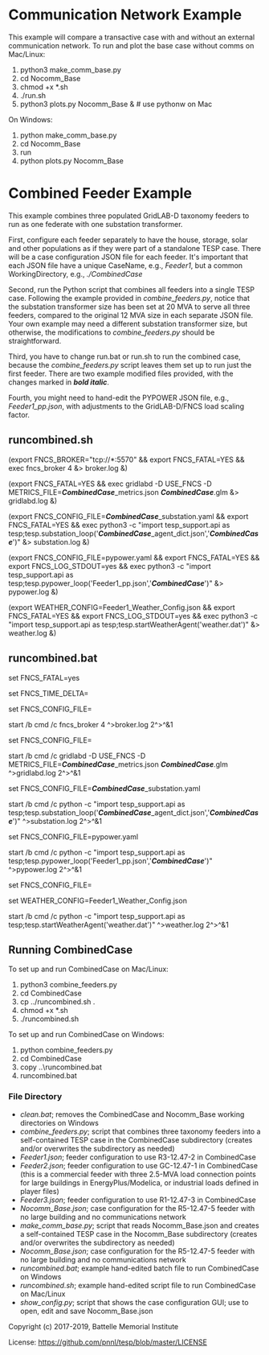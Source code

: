 # Communication Network Example

This example will compare a transactive case with and without an external
communication network. To run and plot the base case without comms on Mac/Linux:

1. python3 make_comm_base.py
2. cd Nocomm_Base
3. chmod +x *.sh
4. ./run.sh
5. python3 plots.py Nocomm_Base & # use pythonw on Mac

On Windows:

1. python make_comm_base.py
2. cd Nocomm_Base
3. run
4. python plots.py Nocomm_Base

# Combined Feeder Example

This example combines three populated GridLAB-D taxonomy feeders to run as one federate
with one substation transformer. 

First, configure each feeder separately to have the house,
storage, solar and other populations as if they were part of a standalone TESP case. There 
will be a case configuration JSON file for each feeder. It's important that each JSON file
have a unique CaseName, e.g., *Feeder1*, but a common WorkingDirectory, e.g., *./CombinedCase*

Second, run the Python script that combines all feeders into a single TESP case. Following
the example provided in *combine_feeders.py*, notice that the substation transformer size
has been set at 20 MVA to serve all three feeders, compared to the original 12 MVA size in
each separate JSON file. Your own example may need a different substation transformer size, but
otherwise, the modifications to *combine_feeders.py* should be straightforward.

Third, you have to change run.bat or run.sh to run the combined case, because the *combine_feeders.py*
script leaves them set up to run just the first feeder.  There are two example modified files provided,
with the changes marked in ***bold italic***.

Fourth, you might need to hand-edit the PYPOWER JSON file, e.g., *Feeder1_pp.json*, with adjustments to the GridLAB-D/FNCS
load scaling factor.

## runcombined.sh

(export FNCS_BROKER="tcp://*:5570" && export FNCS_FATAL=YES && exec fncs_broker 4 &> broker.log &)

(export FNCS_FATAL=YES && exec gridlabd -D USE_FNCS -D METRICS_FILE=***CombinedCase***_metrics.json ***CombinedCase***.glm &> gridlabd.log &)

(export FNCS_CONFIG_FILE=***CombinedCase***_substation.yaml && export FNCS_FATAL=YES && exec python3 -c "import tesp_support.api as tesp;tesp.substation_loop('***CombinedCase***_agent_dict.json','***CombinedCase***')"  &> substation.log &)

(export FNCS_CONFIG_FILE=pypower.yaml && export FNCS_FATAL=YES && export FNCS_LOG_STDOUT=yes && exec python3 -c "import tesp_support.api as tesp;tesp.pypower_loop('Feeder1_pp.json','***CombinedCase***')"  &> pypower.log &)

(export WEATHER_CONFIG=Feeder1_Weather_Config.json && export FNCS_FATAL=YES && export FNCS_LOG_STDOUT=yes && exec python3 -c "import tesp_support.api as tesp;tesp.startWeatherAgent('weather.dat')"  &> weather.log &)

## runcombined.bat

set FNCS_FATAL=yes

set FNCS_TIME_DELTA=

set FNCS_CONFIG_FILE=

start /b cmd /c fncs_broker 4 ^>broker.log 2^>^&1

set FNCS_CONFIG_FILE=

start /b cmd /c gridlabd -D USE_FNCS -D METRICS_FILE=***CombinedCase***_metrics.json ***CombinedCase***.glm ^>gridlabd.log 2^>^&1

set FNCS_CONFIG_FILE=***CombinedCase***_substation.yaml

start /b cmd /c python -c "import tesp_support.api as tesp;tesp.substation_loop('***CombinedCase***_agent_dict.json','***CombinedCase***')" ^>substation.log 2^>^&1

set FNCS_CONFIG_FILE=pypower.yaml

start /b cmd /c python -c "import tesp_support.api as tesp;tesp.pypower_loop('Feeder1_pp.json','***CombinedCase***')" ^>pypower.log 2^>^&1

set FNCS_CONFIG_FILE=

set WEATHER_CONFIG=Feeder1_Weather_Config.json

start /b cmd /c python -c "import tesp_support.api as tesp;tesp.startWeatherAgent('weather.dat')" ^>weather.log 2^>^&1

## Running CombinedCase

To set up and run CombinedCase on Mac/Linux:

1. python3 combine_feeders.py
2. cd CombinedCase
3. cp ../runcombined.sh .
4. chmod +x *.sh
5. ./runcombined.sh

To set up and run CombinedCase on Windows:

1. python combine_feeders.py
2. cd CombinedCase
3. copy ..\runcombined.bat
4. runcombined.bat

### File Directory

- *clean.bat*; removes the CombinedCase and Nocomm_Base working directories on Windows
- *combine_feeders.py*; script that combines three taxonomy feeders into a self-contained TESP case in the CombinedCase subdirectory (creates and/or overwrites the subdirectory as needed)
- *Feeder1.json*; feeder configuration to use R3-12.47-2 in CombinedCase
- *Feeder2.json*; feeder configuration to use GC-12.47-1 in CombinedCase (this is a commercial feeder with three 2.5-MVA load connection points for large buildings in EnergyPlus/Modelica, or industrial loads defined in player files)
- *Feeder3.json*; feeder configuration to use R1-12.47-3 in CombinedCase
- *Nocomm_Base.json*; case configuration for the R5-12.47-5 feeder with no large building and no communications network
- *make_comm_base.py*; script that reads Nocomm_Base.json and creates a self-contained TESP case in the Nocomm_Base subdirectory (creates and/or overwrites the subdirectory as needed)
- *Nocomm_Base.json*; case configuration for the R5-12.47-5 feeder with no large building and no communications network
- *runcombined.bat*; example hand-edited batch file to run CombinedCase on Windows
- *runcombined.sh*; example hand-edited script file to run CombinedCase on Mac/Linux
- *show_config.py*; script that shows the case configuration GUI; use to open, edit and save Nocomm_Base.json

Copyright (c) 2017-2019, Battelle Memorial Institute

License: https://github.com/pnnl/tesp/blob/master/LICENSE

